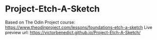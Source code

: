 # Project-Etch-A-Sketch
Based on The Odin Project course: https://www.theodinproject.com/lessons/foundations-etch-a-sketch
Live preview url: https://victorbenedict.github.io/Project-Etch-A-Sketch/
